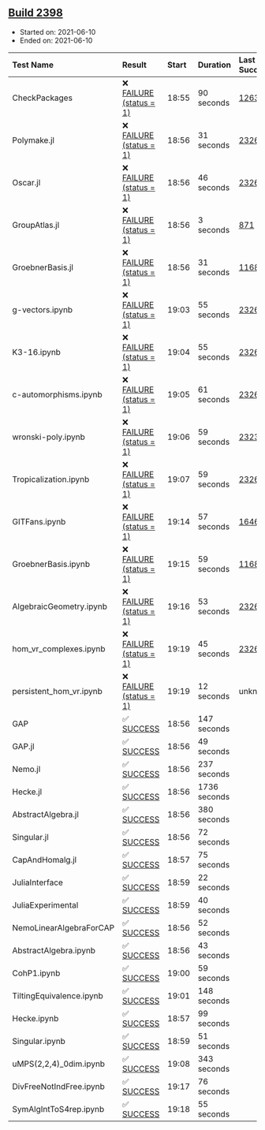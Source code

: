 ## [Build 2398](https://oscarci.mathematik.uni-kl.de/job/oscar-stable/2398/)

* Started on: 2021-06-10
* Ended on: 2021-06-10

| Test Name    | Result | Start | Duration | Last Success | First Failure |
|:-------------|:-------|:------|:---------|:-------------|:--------------|
| CheckPackages | ❌ [FAILURE (status = 1)](https://oscarci.mathematik.uni-kl.de/job/oscar-stable/2398/artifact/logs/build-2398/CheckPackages.log) | 18:55 | 90 seconds | [1263](https://oscarci.mathematik.uni-kl.de/job/oscar-stable/1263/) | [1264](https://oscarci.mathematik.uni-kl.de/job/oscar-stable/1264/) |
| Polymake.jl | ❌ [FAILURE (status = 1)](https://oscarci.mathematik.uni-kl.de/job/oscar-stable/2398/artifact/logs/build-2398/Polymake.jl.log) | 18:56 | 31 seconds | [2326](https://oscarci.mathematik.uni-kl.de/job/oscar-stable/2326/) | [2327](https://oscarci.mathematik.uni-kl.de/job/oscar-stable/2327/) |
| Oscar.jl | ❌ [FAILURE (status = 1)](https://oscarci.mathematik.uni-kl.de/job/oscar-stable/2398/artifact/logs/build-2398/Oscar.jl.log) | 18:56 | 46 seconds | [2326](https://oscarci.mathematik.uni-kl.de/job/oscar-stable/2326/) | [2327](https://oscarci.mathematik.uni-kl.de/job/oscar-stable/2327/) |
| GroupAtlas.jl | ❌ [FAILURE (status = 1)](https://oscarci.mathematik.uni-kl.de/job/oscar-stable/2398/artifact/logs/build-2398/GroupAtlas.jl.log) | 18:56 | 3 seconds | [871](https://oscarci.mathematik.uni-kl.de/job/oscar-stable/871/) | [872](https://oscarci.mathematik.uni-kl.de/job/oscar-stable/872/) |
| GroebnerBasis.jl | ❌ [FAILURE (status = 1)](https://oscarci.mathematik.uni-kl.de/job/oscar-stable/2398/artifact/logs/build-2398/GroebnerBasis.jl.log) | 18:56 | 31 seconds | [1168](https://oscarci.mathematik.uni-kl.de/job/oscar-stable/1168/) | [1169](https://oscarci.mathematik.uni-kl.de/job/oscar-stable/1169/) |
| g-vectors.ipynb | ❌ [FAILURE (status = 1)](https://oscarci.mathematik.uni-kl.de/job/oscar-stable/2398/artifact/logs/build-2398/g-vectors.ipynb.log) | 19:03 | 55 seconds | [2326](https://oscarci.mathematik.uni-kl.de/job/oscar-stable/2326/) | [2327](https://oscarci.mathematik.uni-kl.de/job/oscar-stable/2327/) |
| K3-16.ipynb | ❌ [FAILURE (status = 1)](https://oscarci.mathematik.uni-kl.de/job/oscar-stable/2398/artifact/logs/build-2398/K3-16.ipynb.log) | 19:04 | 55 seconds | [2326](https://oscarci.mathematik.uni-kl.de/job/oscar-stable/2326/) | [2327](https://oscarci.mathematik.uni-kl.de/job/oscar-stable/2327/) |
| c-automorphisms.ipynb | ❌ [FAILURE (status = 1)](https://oscarci.mathematik.uni-kl.de/job/oscar-stable/2398/artifact/logs/build-2398/c-automorphisms.ipynb.log) | 19:05 | 61 seconds | [2326](https://oscarci.mathematik.uni-kl.de/job/oscar-stable/2326/) | [2327](https://oscarci.mathematik.uni-kl.de/job/oscar-stable/2327/) |
| wronski-poly.ipynb | ❌ [FAILURE (status = 1)](https://oscarci.mathematik.uni-kl.de/job/oscar-stable/2398/artifact/logs/build-2398/wronski-poly.ipynb.log) | 19:06 | 59 seconds | [2323](https://oscarci.mathematik.uni-kl.de/job/oscar-stable/2323/) | [2324](https://oscarci.mathematik.uni-kl.de/job/oscar-stable/2324/) |
| Tropicalization.ipynb | ❌ [FAILURE (status = 1)](https://oscarci.mathematik.uni-kl.de/job/oscar-stable/2398/artifact/logs/build-2398/Tropicalization.ipynb.log) | 19:07 | 59 seconds | [2326](https://oscarci.mathematik.uni-kl.de/job/oscar-stable/2326/) | [2327](https://oscarci.mathematik.uni-kl.de/job/oscar-stable/2327/) |
| GITFans.ipynb | ❌ [FAILURE (status = 1)](https://oscarci.mathematik.uni-kl.de/job/oscar-stable/2398/artifact/logs/build-2398/GITFans.ipynb.log) | 19:14 | 57 seconds | [1646](https://oscarci.mathematik.uni-kl.de/job/oscar-stable/1646/) | [1647](https://oscarci.mathematik.uni-kl.de/job/oscar-stable/1647/) |
| GroebnerBasis.ipynb | ❌ [FAILURE (status = 1)](https://oscarci.mathematik.uni-kl.de/job/oscar-stable/2398/artifact/logs/build-2398/GroebnerBasis.ipynb.log) | 19:15 | 59 seconds | [1168](https://oscarci.mathematik.uni-kl.de/job/oscar-stable/1168/) | [1169](https://oscarci.mathematik.uni-kl.de/job/oscar-stable/1169/) |
| AlgebraicGeometry.ipynb | ❌ [FAILURE (status = 1)](https://oscarci.mathematik.uni-kl.de/job/oscar-stable/2398/artifact/logs/build-2398/AlgebraicGeometry.ipynb.log) | 19:16 | 53 seconds | [2326](https://oscarci.mathematik.uni-kl.de/job/oscar-stable/2326/) | [2327](https://oscarci.mathematik.uni-kl.de/job/oscar-stable/2327/) |
| hom_vr_complexes.ipynb | ❌ [FAILURE (status = 1)](https://oscarci.mathematik.uni-kl.de/job/oscar-stable/2398/artifact/logs/build-2398/hom_vr_complexes.ipynb.log) | 19:19 | 45 seconds | [2326](https://oscarci.mathematik.uni-kl.de/job/oscar-stable/2326/) | [2327](https://oscarci.mathematik.uni-kl.de/job/oscar-stable/2327/) |
| persistent_hom_vr.ipynb | ❌ [FAILURE (status = 1)](https://oscarci.mathematik.uni-kl.de/job/oscar-stable/2398/artifact/logs/build-2398/persistent_hom_vr.ipynb.log) | 19:19 | 12 seconds | unknown | unknown |
| GAP | ✅ [SUCCESS](https://oscarci.mathematik.uni-kl.de/job/oscar-stable/2398/artifact/logs/build-2398/GAP.log) | 18:56 | 147 seconds |  |  |
| GAP.jl | ✅ [SUCCESS](https://oscarci.mathematik.uni-kl.de/job/oscar-stable/2398/artifact/logs/build-2398/GAP.jl.log) | 18:56 | 49 seconds |  |  |
| Nemo.jl | ✅ [SUCCESS](https://oscarci.mathematik.uni-kl.de/job/oscar-stable/2398/artifact/logs/build-2398/Nemo.jl.log) | 18:56 | 237 seconds |  |  |
| Hecke.jl | ✅ [SUCCESS](https://oscarci.mathematik.uni-kl.de/job/oscar-stable/2398/artifact/logs/build-2398/Hecke.jl.log) | 18:56 | 1736 seconds |  |  |
| AbstractAlgebra.jl | ✅ [SUCCESS](https://oscarci.mathematik.uni-kl.de/job/oscar-stable/2398/artifact/logs/build-2398/AbstractAlgebra.jl.log) | 18:56 | 380 seconds |  |  |
| Singular.jl | ✅ [SUCCESS](https://oscarci.mathematik.uni-kl.de/job/oscar-stable/2398/artifact/logs/build-2398/Singular.jl.log) | 18:56 | 72 seconds |  |  |
| CapAndHomalg.jl | ✅ [SUCCESS](https://oscarci.mathematik.uni-kl.de/job/oscar-stable/2398/artifact/logs/build-2398/CapAndHomalg.jl.log) | 18:57 | 75 seconds |  |  |
| JuliaInterface | ✅ [SUCCESS](https://oscarci.mathematik.uni-kl.de/job/oscar-stable/2398/artifact/logs/build-2398/JuliaInterface.log) | 18:59 | 22 seconds |  |  |
| JuliaExperimental | ✅ [SUCCESS](https://oscarci.mathematik.uni-kl.de/job/oscar-stable/2398/artifact/logs/build-2398/JuliaExperimental.log) | 18:59 | 40 seconds |  |  |
| NemoLinearAlgebraForCAP | ✅ [SUCCESS](https://oscarci.mathematik.uni-kl.de/job/oscar-stable/2398/artifact/logs/build-2398/NemoLinearAlgebraForCAP.log) | 18:56 | 52 seconds |  |  |
| AbstractAlgebra.ipynb | ✅ [SUCCESS](https://oscarci.mathematik.uni-kl.de/job/oscar-stable/2398/artifact/logs/build-2398/AbstractAlgebra.ipynb.log) | 18:56 | 43 seconds |  |  |
| CohP1.ipynb | ✅ [SUCCESS](https://oscarci.mathematik.uni-kl.de/job/oscar-stable/2398/artifact/logs/build-2398/CohP1.ipynb.log) | 19:00 | 59 seconds |  |  |
| TiltingEquivalence.ipynb | ✅ [SUCCESS](https://oscarci.mathematik.uni-kl.de/job/oscar-stable/2398/artifact/logs/build-2398/TiltingEquivalence.ipynb.log) | 19:01 | 148 seconds |  |  |
| Hecke.ipynb | ✅ [SUCCESS](https://oscarci.mathematik.uni-kl.de/job/oscar-stable/2398/artifact/logs/build-2398/Hecke.ipynb.log) | 18:57 | 99 seconds |  |  |
| Singular.ipynb | ✅ [SUCCESS](https://oscarci.mathematik.uni-kl.de/job/oscar-stable/2398/artifact/logs/build-2398/Singular.ipynb.log) | 18:59 | 51 seconds |  |  |
| uMPS(2,2,4)_0dim.ipynb | ✅ [SUCCESS](https://oscarci.mathematik.uni-kl.de/job/oscar-stable/2398/artifact/logs/build-2398/uMPS-2-2-4-_0dim.ipynb.log) | 19:08 | 343 seconds |  |  |
| DivFreeNotIndFree.ipynb | ✅ [SUCCESS](https://oscarci.mathematik.uni-kl.de/job/oscar-stable/2398/artifact/logs/build-2398/DivFreeNotIndFree.ipynb.log) | 19:17 | 76 seconds |  |  |
| SymAlgIntToS4rep.ipynb | ✅ [SUCCESS](https://oscarci.mathematik.uni-kl.de/job/oscar-stable/2398/artifact/logs/build-2398/SymAlgIntToS4rep.ipynb.log) | 19:18 | 55 seconds |  |  |
